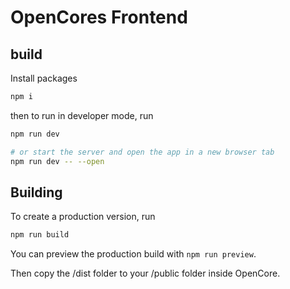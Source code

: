 # OpenCores Frontend

## build

Install packages
```bash
npm i
```
then to run in developer mode, run
```bash
npm run dev

# or start the server and open the app in a new browser tab
npm run dev -- --open
```

## Building

To create a production version, run
```bash
npm run build
```

You can preview the production build with `npm run preview`.

Then copy the /dist folder to your /public folder inside OpenCore.